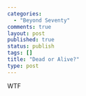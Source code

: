 ```yaml
--- 
categories: 
  - "Beyond Seventy"
comments: true
layout: post
published: true
status: publish
tags: []
title: "Dead or Alive?"
type: post
---
```

<div id="msgcns!5F971C000415D85F!581" class="bvMsg"><div>WTF</div></div>
